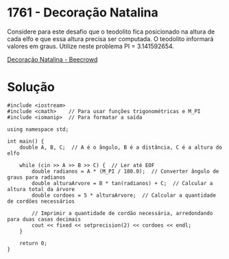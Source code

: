 # 1761 - Decoração Natalina

Considere para este desafio que o teodolito fica posicionado na altura de cada elfo e que essa altura precisa ser computada. O teodolito informará valores em graus. Utilize neste problema PI = 3.141592654.

[Decoração Natalina - Beecrowd](https://judge.beecrowd.com/pt/runs/code/39156455)

# Solução

```
#include <iostream>
#include <cmath>    // Para usar funções trigonométricas e M_PI
#include <iomanip>  // Para formatar a saída

using namespace std;

int main() {
    double A, B, C;  // A é o ângulo, B é a distância, C é a altura do elfo

    while (cin >> A >> B >> C) {  // Ler até EOF
        double radianos = A * (M_PI / 180.0);  // Converter ângulo de graus para radianos
        double alturaArvore = B * tan(radianos) + C;  // Calcular a altura total da árvore
        double cordoes = 5 * alturaArvore;  // Calcular a quantidade de cordões necessários

        // Imprimir a quantidade de cordão necessária, arredondando para duas casas decimais
        cout << fixed << setprecision(2) << cordoes << endl;
    }

    return 0;
}
```